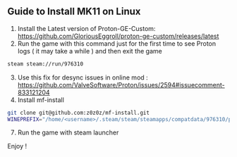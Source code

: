## Guide to Install MK11 on Linux

1. Install the Latest version of Proton-GE-Custom: https://github.com/GloriousEggroll/proton-ge-custom/releases/latest
2. Run the game with this command just for the first time to see Proton logs ( it may take a while ) and then exit the game

```sh
steam steam://run/976310
```

3. Use this fix for desync issues in online mod : https://github.com/ValveSoftware/Proton/issues/2594#issuecomment-833121204
4. Install mf-install

```sh
git clone git@github.com:z0z0z/mf-install.git
WINEPREFIX="/home/<username>/.steam/steam/steamapps/compatdata/976310/pfx" PROTON="/home/<username>/.steam/steam/compatibilitytools.d/Proton-6.5-GE-2" ./mf-install.sh -proton
```

7. Run the game with steam launcher

Enjoy !
